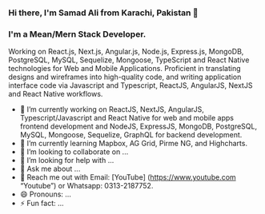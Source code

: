 ### Hi there, I'm Samad Ali from Karachi, Pakistan 👋

### I'm a Mean/Mern Stack Developer.

Working on React.js, Next.js, Angular.js, Node.js, Express.js, MongoDB, PostgreSQL, MySQL, Sequelize, Mongoose, TypeScript and React Native technologies for Web and Mobile Applications. Proficient in translating designs and wireframes into high-quality code, and writing application interface code via Javascript and Typescript, ReactJS, AngularJS, NextJS and React Native workflows. 

<!--
**alihaiderdev/alihaiderdev** is a ✨ _special_ ✨ repository because its `README.md` (this file) appears on your GitHub profile.

Here are some ideas to get you started:
-->

- 🔭 I’m currently working on ReactJS, NextJS, AngularJS, Typescript/Javascript and React Native for web and mobile apps frontend development and NodeJS, ExpressJS, MongoDB, PostgreSQL, MySQL, Mongoose, Sequelize, GraphQL for backend development.
- 🌱 I’m currently learning Mapbox, AG Grid, Pirme NG, and Highcharts.
- 👯 I’m looking to collaborate on ...
- 🤔 I’m looking for help with ...
- 💬 Ask me about ...
- 💬 Reach me out with Email: [YouTube] (https://www.youtube.com “Youtube”) or Whatsapp: 0313-2187752.
- 😄 Pronouns: ...
- ⚡ Fun fact: ...

